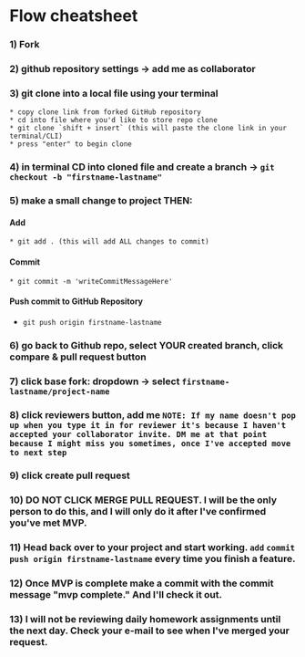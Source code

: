 # Flow cheatsheet

### 1) Fork

### 2) github repository settings -> add me as collaborator

### 3) git clone into a local file using your terminal

	* copy clone link from forked GitHub repository
	* cd into file where you'd like to store repo clone
	* git clone `shift + insert` (this will paste the clone link in your terminal/CLI)
	* press "enter" to begin clone
  
### 4) in terminal CD into cloned file and create a branch -> `git checkout -b "firstname-lastname"`

### 5) make a small change to project THEN:
#### Add
	* git add . (this will add ALL changes to commit)
#### Commit
	* git commit -m 'writeCommitMessageHere'
#### Push commit to GitHub Repository
  * `git push origin firstname-lastname`

### 6) go back to Github repo, select YOUR created branch, click compare & pull request button

### 7) click base fork: dropdown -> select `firstname-lastname/project-name`

### 8) click reviewers button, add me `NOTE: If my name doesn't pop up when you type it in for reviewer it's because I haven't accepted your collaborator invite. DM me at that point because I might miss you sometimes, once I've accepted move to next step`

### 9) click create pull request

### 10) DO NOT CLICK MERGE PULL REQUEST. I will be the only person to do this, and I will only do it after I've confirmed you've met MVP.

### 11) Head back over to your project and start working. `add` `commit` `push origin firstname-lastname` every time you finish a feature.

### 12) Once MVP is complete make a commit with the commit message "mvp complete." And I'll check it out.

### 13) I will not be reviewing daily homework assignments until the next day. Check your e-mail to see when I've merged your request.
